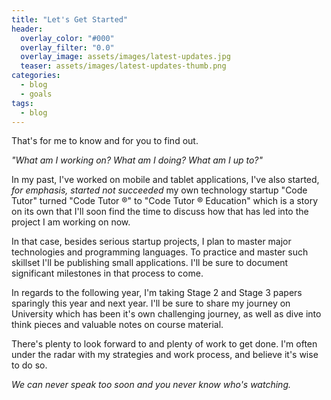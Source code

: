 ```yaml
---
title: "Let's Get Started"
header:
  overlay_color: "#000"
  overlay_filter: "0.0"
  overlay_image: assets/images/latest-updates.jpg
  teaser: assets/images/latest-updates-thumb.png
categories:
  - blog
  - goals
tags:
  - blog
---
```


That's for me to know and for you to find out.

*"What am I working on? What am I doing? What am I up to?"*

In my past, I've worked on mobile and tablet applications, I've also started, *for emphasis, started not succeeded* my own technology startup "Code Tutor" turned "Code Tutor ®" to "Code Tutor ® Education" which is a story on its own that I'll soon find the time to discuss how that has led into the project I am working on now.

In that case, besides serious startup projects, I plan to master major technologies and programming languages. To practice and master such skillset I'll be publishing small applications. I'll be sure to document significant milestones in that process to come.

In regards to the following year, I'm taking Stage 2 and Stage 3 papers sparingly this year and next year. I'll be sure to share my journey on University which has been it's own challenging journey, as well as dive into think pieces and valuable notes on course material.

There's plenty to look forward to and plenty of work to get done. I'm often under the radar with my strategies and work process, and believe it's wise to do so. 

*We can never speak too soon and you never know who's watching.*